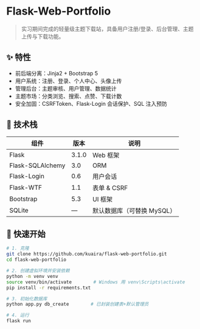 # Flask-Web-Portfolio  
> 实习期间完成的轻量级主题下载站，具备用户注册/登录、后台管理、主题上传与下载功能。

## ✨ 特性
- 前后端分离：Jinja2 + Bootstrap 5  
- 用户系统：注册、登录、个人中心、头像上传  
- 管理后台：主题审核、用户管理、数据统计  
- 主题市场：分类浏览、搜索、点赞、下载计数  
- 安全加固：CSRFToken、Flask-Login 会话保护、SQL 注入预防

## 🧰 技术栈
| 组件 | 版本 | 说明 |
|---|---|---|
| Flask | 3.1.0 | Web 框架 |
| Flask-SQLAlchemy | 3.0 | ORM |
| Flask-Login | 0.6 | 用户会话 |
| Flask-WTF | 1.1 | 表单 & CSRF |
| Bootstrap | 5.3 | UI 框架 |
| SQLite | — | 默认数据库（可替换 MySQL） |

## 🚀 快速开始
```bash
# 1. 克隆
git clone https://github.com/kuaira/flask-web-portfolio.git
cd flask-web-portfolio

# 2. 创建虚拟环境并安装依赖
python -m venv venv
source venv/bin/activate        # Windows 用 venv\Scripts\activate
pip install -r requirements.txt

# 3. 初始化数据库
python app.py db_create        # 已封装创建表+默认管理员

# 4. 运行
flask run
```
